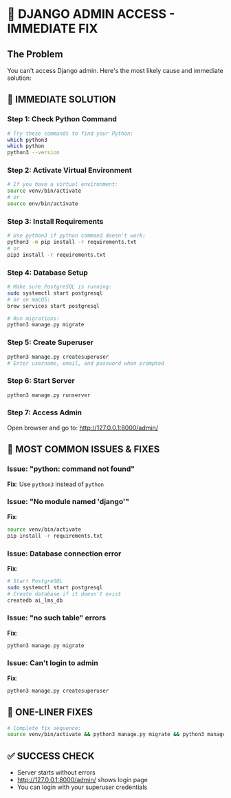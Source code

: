 # 🚨 DJANGO ADMIN ACCESS - IMMEDIATE FIX

## The Problem
You can't access Django admin. Here's the most likely cause and immediate solution:

## 🔧 IMMEDIATE SOLUTION

### Step 1: Check Python Command
```bash
# Try these commands to find your Python:
which python3
which python
python3 --version
```

### Step 2: Activate Virtual Environment
```bash
# If you have a virtual environment:
source venv/bin/activate
# or
source env/bin/activate
```

### Step 3: Install Requirements
```bash
# Use python3 if python command doesn't work:
python3 -m pip install -r requirements.txt
# or
pip3 install -r requirements.txt
```

### Step 4: Database Setup
```bash
# Make sure PostgreSQL is running:
sudo systemctl start postgresql
# or on macOS:
brew services start postgresql

# Run migrations:
python3 manage.py migrate
```

### Step 5: Create Superuser
```bash
python3 manage.py createsuperuser
# Enter username, email, and password when prompted
```

### Step 6: Start Server
```bash
python3 manage.py runserver
```

### Step 7: Access Admin
Open browser and go to: http://127.0.0.1:8000/admin/

## 🎯 MOST COMMON ISSUES & FIXES

### Issue: "python: command not found"
**Fix**: Use `python3` instead of `python`

### Issue: "No module named 'django'"
**Fix**: 
```bash
source venv/bin/activate
pip install -r requirements.txt
```

### Issue: Database connection error
**Fix**:
```bash
# Start PostgreSQL
sudo systemctl start postgresql
# Create database if it doesn't exist
createdb ai_lms_db
```

### Issue: "no such table" errors
**Fix**:
```bash
python3 manage.py migrate
```

### Issue: Can't login to admin
**Fix**:
```bash
python3 manage.py createsuperuser
```

## 🚀 ONE-LINER FIXES

```bash
# Complete fix sequence:
source venv/bin/activate && python3 manage.py migrate && python3 manage.py createsuperuser && python3 manage.py runserver
```

## ✅ SUCCESS CHECK
- Server starts without errors
- http://127.0.0.1:8000/admin/ shows login page
- You can login with your superuser credentials